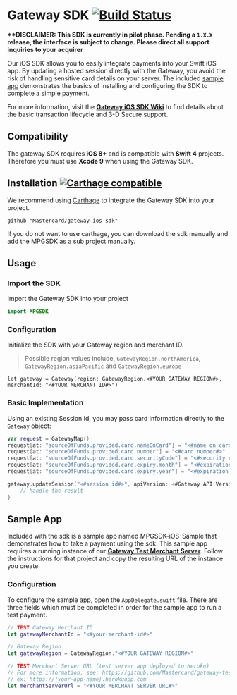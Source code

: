 # Gateway SDK [![Build Status](https://travis-ci.org/Mastercard-Gateway/gateway-ios-sdk.svg?branch=master)](https://travis-ci.org/Mastercard-Gateway/gateway-ios-sdk)

**\*\*DISCLAIMER: This SDK is currently in pilot phase. Pending a `1.X.X` release, the interface is subject to change. Please direct all support inquiries to your acquirer**

Our iOS SDK allows you to easily integrate payments into your Swift iOS app. By updating a hosted session directly with the Gateway, you avoid the risk of handling sensitive card details on your server. The included [sample app](#sample-app) demonstrates the basics of installing and configuring the SDK to complete a simple payment.

For more information, visit the [**Gateway iOS SDK Wiki**](https://github.com/Mastercard/gateway-ios-sdk/wiki) to find details about the basic transaction lifecycle and 3-D Secure support.

## Compatibility

The gateway SDK requires **iOS 8+** and is compatible with **Swift 4** projects. Therefore you must use **Xcode 9** when using the Gateway SDK.

## Installation [![Carthage compatible](https://img.shields.io/badge/Carthage-compatible-4BC51D.svg?style=flat)](https://github.com/Carthage/Carthage)

We recommend using [Carthage]( https://github.com/Carthage/Carthage) to integrate the Gateway SDK into your project.

```
github "Mastercard/gateway-ios-sdk"
```

If you do not want to use carthage, you can download the sdk manually and add the MPGSDK as a sub project manually.

## Usage
### Import the SDK
Import the Gateway SDK into your project

```swift
import MPGSDK
```
### Configuration
Initialize the SDK with your Gateway region and merchant ID.

> Possible region values include, `GatewayRegion.northAmerica`, `GatewayRegion.asiaPacific` and `GatewayRegion.europe`
```
let gateway = Gateway(region: GatewayRegion.<#YOUR GATEWAY REGION#>, merchantId: "<#YOUR MERCHANT ID#>")
```

### Basic Implementation
Using an existing Session Id, you may pass card information directly to the `Gateway` object:

```swift
var request = GatewayMap()
request[at: "sourceOfFunds.provided.card.nameOnCard"] = "<#name on card#>"
request[at: "sourceOfFunds.provided.card.number"] = "<#card number#>"
request[at: "sourceOfFunds.provided.card.securityCode"] = "<#security code#>"
request[at: "sourceOfFunds.provided.card.expiry.month"] = "<#expiration month#>"
request[at: "sourceOfFunds.provided.card.expiry.year"] = "<#expiration year#>"

gateway.updateSession("<#session id#>", apiVersion: <#Gateway API Version#>, payload: request) { (result) in
    // handle the result
}
```

## Sample App
Included with the sdk is a sample app named MPGSDK-iOS-Sample that demonstrates how to take a payment using the sdk.  This sample app requires a running instance of our **[Gateway Test Merchant Server]**. Follow the instructions for that project and copy the resulting URL of the instance you create.

### Configuration

To configure the sample app, open the `AppDelegate.swift` file. There are three fields which must be completed in order for the sample app to run a test payment.

```swift
// TEST Gateway Merchant ID
let gatewayMerchantId = "<#your-merchant-id#>"

// Gateway Region
let gatewayRegion = GatewayRegion."<#YOUR GATEWAY REGION#>"

// TEST Merchant Server URL (test server app deployed to Heroku)
// For more information, see: https://github.com/Mastercard/gateway-test-merchant-server
// ex: https://{your-app-name}.herokuapp.com
let merchantServerUrl = "<#YOUR MERCHANT SERVER URL#>"
```

[Gateway Test Merchant Server]: https://github.com/Mastercard/gateway-test-merchant-server
[certificate pinning]: https://en.wikipedia.org/wiki/HTTP_Public_Key_Pinning
